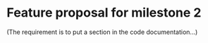# Feature proposal for milestone 2

(The requirement is to put a section in the code documentation...)
